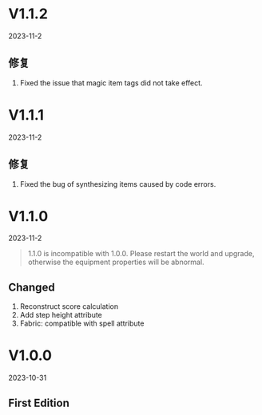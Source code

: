# V1.1.2

2023-11-2

## 修复

1. Fixed the issue that magic item tags did not take effect.

# V1.1.1

2023-11-2

## 修复

1. Fixed the bug of synthesizing items caused by code errors.

# V1.1.0

2023-11-2

> 1.1.0 is incompatible with 1.0.0. Please restart the world and upgrade, otherwise the equipment properties will be abnormal.

## Changed

1. Reconstruct score calculation
2. Add step height attribute
3. Fabric: compatible with spell attribute

# V1.0.0

2023-10-31

## First Edition